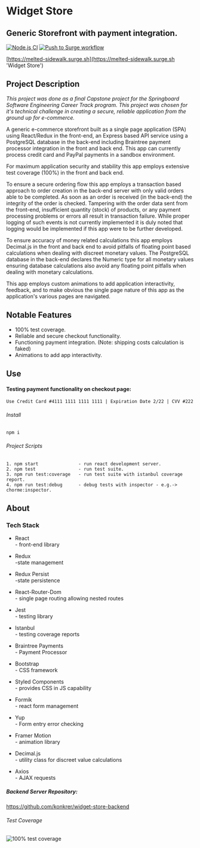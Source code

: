 # Widget Store

## Generic Storefront with payment integration.

[![Node.js CI](https://github.com/konkrer/widget-store-frontend/actions/workflows/node2.js.yml/badge.svg)](https://github.com/konkrer/widget-store-frontend/actions/workflows/node2.js.yml)
[![Push to Surge workflow](https://github.com/konkrer/widget-store-frontend/actions/workflows/node.js.yml/badge.svg)](https://github.com/konkrer/widget-store-frontend/actions/workflows/node.js.yml)

[https://melted-sidewalk.surge.sh](https://melted-sidewalk.surge.sh 'Widget Store')

## Project Description
*This project was done as a final Capstone project for the Springboard Software Engineering Career Track program. This project was chosen for it's technical challenge in creating a secure, reliable application from the ground up for e-commerce.*  

A generic e-commerce storefront built as a single page application (SPA) using React/Redux in the front-end, an Express based API service using a PostgreSQL database in the back-end including Braintree payment processor integration in the front and back end. This app can currently process credit card and PayPal payments in a sandbox environment.  

For maximum application security and stability this app employs extensive test coverage (100%) in the front and back end.

To ensure a secure ordering flow this app employs a transaction based approach to order creation in the back-end server with only valid orders able to be completed. As soon as an order is received (in the back-end) the integrity of the order is checked. Tampering with the order data sent from the front-end, insufficient quantity (stock) of products, or any payment processing problems or errors all result in transaction failure. While proper logging of such events is not currently implemented it is duly noted that logging would be implemented if this app were to be further developed.  

To ensure accuracy of money related calculations this app employs Decimal.js in the front and back end to avoid pitfalls of floating point based calculations when dealing with discreet monetary values. The PostgreSQL database in the back-end declares the Numeric type for all monetary values ensuring database calculations also avoid any floating point pitfalls when dealing with monetary calculations.  

This app employs custom animations to add application interactivity, feedback, and to make obvious the single page nature of this app as the application's various pages are navigated.

## Notable Features

- 100% test coverage.
- Reliable and secure checkout functionality.
- Functioning payment integration. (Note: shipping costs calculation is faked)
- Animations to add app interactivity.


## Use
#### Testing payment functionality on checkout page:

    Use Credit Card #4111 1111 1111 1111 | Expiration Date 2/22 | CVV #222

###### Install

    npm i

###### Project Scripts

    1. npm start               - run react development server.
    2. npm test                - run test suite.
    3. npm run test:coverage   - run test suite with istanbul coverage report.
    4. npm run test:debug      - debug tests with inspector - e.g.-> chorme:inspector.

## About

### Tech Stack




- React  
\- front-end library  

- Redux  
\-state management  

- Redux Persist  
\-state persistence  

- React-Router-Dom  
\- single page routing allowing nested routes  

- Jest  
\- testing library  

- Istanbul  
\- testing coverage reports  

- Braintree Payments  
\- Payment Processor  

- Bootstrap  
\- CSS framework  

- Styled Components  
\- provides CSS in JS capability   

- Formik  
\- react form management  

- Yup  
\- Form entry error checking  

- Framer Motion  
\-  animation library  

- Decimal.js  
\- utility class for discreet value calculations 
 
- Axios  
\- AJAX requests

##### Backend Server Repository:

https://github.com/konkrer/widget-store-backend

###### Test Coverage

![100% test coverage](https://repository-images.githubusercontent.com/323088197/60d15100-70c9-11eb-97eb-610cc2555380)
